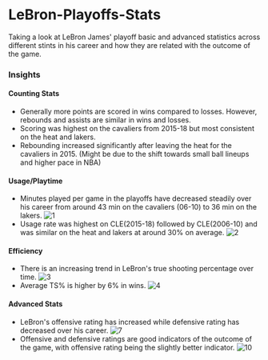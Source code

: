 # LeBron-Playoffs-Stats
Taking a look at LeBron James' playoff basic and advanced statistics across different stints in his career and how they are related with the outcome of the game. 


### Insights

#### Counting Stats
- Generally more points are scored in wins compared to losses. However, rebounds and assists are similar in wins and losses.
- Scoring was highest on the cavaliers from 2015-18 but most consistent on the heat and lakers.
- Rebounding increased significantly after leaving the heat for the cavaliers in 2015. (Might be due to the shift towards small ball lineups and higher pace in NBA)

#### Usage/Playtime
- Minutes played per game in the playoffs have decreased steadily over his career from around 43 min on the cavaliers (06-10) to 36 min on the lakers.
![1](https://user-images.githubusercontent.com/91514179/170053350-267bdadd-094c-4a34-9851-65258c039b47.PNG)
- Usage rate was highest on CLE(2015-18) followed by CLE(2006-10) and was similar on the heat and lakers at around 30% on average.
![2](https://user-images.githubusercontent.com/91514179/170053989-a22967bb-654b-4e64-aeaf-5a37814ffda7.PNG)

#### Efficiency
- There is an increasing trend in LeBron's true shooting percentage over time.
![3](https://user-images.githubusercontent.com/91514179/170054791-968d4594-0745-48dc-8ea9-5128b31fde74.PNG)
- Average TS% is higher by 6% in wins.
![4](https://user-images.githubusercontent.com/91514179/170055140-a73c850e-111a-4e23-a18f-6687cd9ed6b0.PNG)

#### Advanced Stats
- LeBron's offensive rating has increased while defensive rating has decreased over his career.
![7](https://user-images.githubusercontent.com/91514179/170061833-2ab04a8e-84ec-4ca9-b7bd-547ef73e462b.PNG)
- Offensive and defensive ratings are good indicators of the outcome of the game, with offensive rating being the slightly better indicator.
![10](https://user-images.githubusercontent.com/91514179/170062458-f74d8f28-8031-4b24-80df-50410e1fb9bb.PNG)
